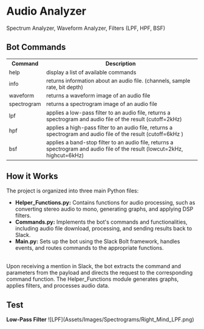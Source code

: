 <h1>Audio Analyzer</h1>
Spectrum Analyzer, Waveform Analyzer, Filters (LPF, HPF, BSF)

<h2>Bot Commands</h2>
<table>
  <tr>
    <th>Command</th>
    <th>Description</th>
  </tr>
  <tr>
    <td>help</td>
    <td>display a list of available commands</td>
  </tr>
  <tr>
    <td>info</td>
    <td>returns information about an audio file. (channels, sample rate, bit depth)</td>
  </tr>
  <tr>
    <td>waveform</td>
    <td>returns a waveform image of an audio file</td>
  </tr>
  <tr>
    <td>spectrogram</td>
    <td>returns a spectrogram image of an audio file</td>
  </tr>
  <tr>
    <td>lpf</td>
    <td>applies a low-pass filter to an audio file, returns a spectrogram and audio file of the result (cutoff=2kHz)</td>
  </tr>
  <tr>
    <td>hpf</td>
    <td>applies a high-pass filter to an audio file, returns a spectrogram and audio file of the result (cutoff=6kHz )</td>
  </tr>
  <tr>
    <td>bsf</td>
    <td>applies a band-stop filter to an audio file, returns a spectrogram and audio file of the result (lowcut=2kHz, highcut=6kHz)</td>
  </tr>
</table>

</body>
</html>

<h2>How it Works</h2>
The project is organized into three main Python files:<br>
<ul>
  <li><b>Helper_Functions.py:</b> Contains functions for audio processing, such as converting stereo audio to mono, generating graphs, and applying DSP filters.</li>
  <li><b>Commands.py:</b> Implements the bot's commands and functionalities, including audio file download, processing, and sending results back to Slack.</li>
  <li><b>Main.py:</b> Sets up the bot using the Slack Bolt framework, handles events, and routes commands to the appropriate functions.</li>
</ul><br>
Upon receiving a mention in Slack, the bot extracts the command and parameters from the payload and directs the request to the corresponding command function. The Helper_Functions module generates graphs, applies filters, and processes audio data.
<h2>Test</h2>
<b>Low-Pass Filter</b>
![LPF](Assets/Images/Spectrograms/Right_Mind_LPF.png)